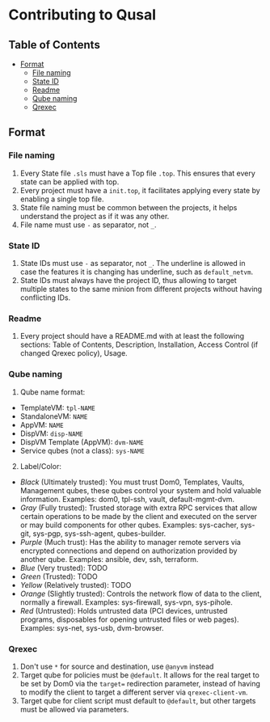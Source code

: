 # Contributing to Qusal

## Table of Contents

* [Format](#format)
  * [File naming](#file-naming)
  * [State ID](#state-id)
  * [Readme](#readme)
  * [Qube naming](#qube-naming)
  * [Qrexec](#qrexec)

## Format

### File naming

1. Every State file `.sls` must have a Top file `.top`. This ensures that
   every state can be applied with top.
2. Every project must have a `init.top`, it facilitates applying every state
   by enabling a single top file.
3. State file naming must be common between the projects, it helps
   understand the project as if it was any other.
4. File name must use `-` as separator, not `_`.

### State ID

1. State IDs must use `-` as separator, not `_`. The underline is allowed in
   case the features it is changing has underline, such as `default_netvm`.
2. State IDs must always have the project ID, thus allowing to target multiple
   states to the same minion from different projects without having
   conflicting IDs.

### Readme

1. Every project should have a README.md with at least the following sections:
   Table of Contents, Description, Installation, Access Control (if changed
   Qrexec policy), Usage.

### Qube naming

1. Qube name format:

  - TemplateVM: `tpl-NAME`
  - StandaloneVM: `NAME`
  - AppVM: `NAME`
  - DispVM: `disp-NAME`
  - DispVM Template (AppVM): `dvm-NAME`
  - Service qubes (not a class): `sys-NAME`

2. Label/Color:

  - *Black* (Ultimately trusted): You must trust Dom0, Templates, Vaults,
    Management qubes, these qubes control your system and hold valuable
    information. Examples: dom0, tpl-ssh, vault, default-mgmt-dvm.
  - *Gray* (Fully trusted): Trusted storage with extra RPC services that allow
    certain operations to be made by the client and executed on the server or
    may build components for other qubes. Examples: sys-cacher, sys-git,
    sys-pgp, sys-ssh-agent, qubes-builder.
  - *Purple* (Much trust): Has the ability to manager remote servers via
    encrypted connections and depend on authorization provided by another qube.
    Examples: ansible, dev, ssh, terraform.
  - *Blue* (Very trusted): TODO
  - *Green* (Trusted): TODO
  - *Yellow* (Relatively trusted): TODO
  - *Orange* (Slightly trusted): Controls the network flow of data to the
    client, normally a firewall. Examples: sys-firewall, sys-vpn, sys-pihole.
  - *Red* (Untrusted): Holds untrusted data (PCI devices, untrusted programs,
    disposables for opening untrusted files or web pages). Examples: sys-net,
    sys-usb, dvm-browser.

### Qrexec

1. Don't use `*` for source and destination, use `@anyvm` instead
2. Target qube for policies must be `@default`. It allows for the real target
   to be set by Dom0 via the `target=` redirection parameter, instead of
   having to modify the client to target a different server via
   `qrexec-client-vm`.
3. Target qube for client script must default to `@default`, but other targets
   must be allowed via parameters.
